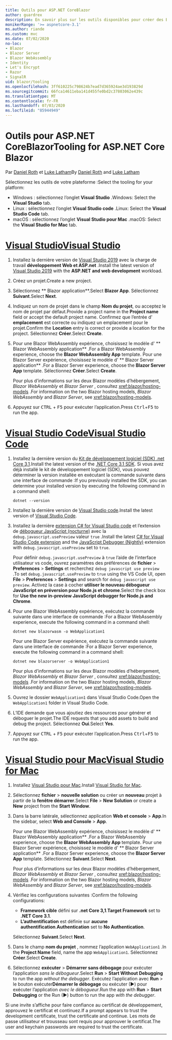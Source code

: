```yaml
---
title: Outils pour ASP.NET CoreBlazor
author: guardrex
description: En savoir plus sur les outils disponibles pour créer des Blazor applications.
monikerRange: '>= aspnetcore-3.1'
ms.author: riande
ms.custom: mvc
ms.date: 07/02/2020
no-loc:
- Blazor
- Blazor Server
- Blazor WebAssembly
- Identity
- Let's Encrypt
- Razor
- SignalR
uid: blazor/tooling
ms.openlocfilehash: 3ff610225c798624b7ead7d365924ae3d193829d
ms.sourcegitcommit: 66fca14611eba141d455fe0bd2c37803062e439c
ms.translationtype: MT
ms.contentlocale: fr-FR
ms.lasthandoff: 07/03/2020
ms.locfileid: "85944949"
---
```

<!-- zone_pivot_groups: operating-systems -->

# <a name="tooling-for-aspnet-core-blazor"></a><span data-ttu-id="24be8-103">Outils pour ASP.NET CoreBlazor</span><span class="sxs-lookup"><span data-stu-id="24be8-103">Tooling for ASP.NET Core Blazor</span></span>

<span data-ttu-id="24be8-104">Par [Daniel Roth](https://github.com/danroth27) et [Luke Latham](https://github.com/guardrex)</span><span class="sxs-lookup"><span data-stu-id="24be8-104">By [Daniel Roth](https://github.com/danroth27) and [Luke Latham](https://github.com/guardrex)</span></span>

<span data-ttu-id="24be8-105">Sélectionnez les outils de votre plateforme :</span><span class="sxs-lookup"><span data-stu-id="24be8-105">Select the tooling for your platform:</span></span>

* <span data-ttu-id="24be8-106">Windows : sélectionnez l’onglet **Visual Studio** .</span><span class="sxs-lookup"><span data-stu-id="24be8-106">Windows: Select the **Visual Studio** tab.</span></span>
* <span data-ttu-id="24be8-107">Linux : sélectionnez l’onglet **Visual Studio code** .</span><span class="sxs-lookup"><span data-stu-id="24be8-107">Linux: Select the **Visual Studio Code** tab.</span></span>
* <span data-ttu-id="24be8-108">macOS : sélectionnez l’onglet **Visual Studio pour Mac** .</span><span class="sxs-lookup"><span data-stu-id="24be8-108">macOS: Select the **Visual Studio for Mac** tab.</span></span>

# <a name="visual-studio"></a>[<span data-ttu-id="24be8-109">Visual Studio</span><span class="sxs-lookup"><span data-stu-id="24be8-109">Visual Studio</span></span>](#tab/visual-studio)

1. <span data-ttu-id="24be8-110">Installez la dernière version de [Visual Studio 2019](https://visualstudio.microsoft.com/downloads/) avec la charge de travail **développement Web et ASP.net** .</span><span class="sxs-lookup"><span data-stu-id="24be8-110">Install the latest version of [Visual Studio 2019](https://visualstudio.microsoft.com/downloads/) with the **ASP.NET and web development** workload.</span></span>

1. <span data-ttu-id="24be8-111">Créez un projet.</span><span class="sxs-lookup"><span data-stu-id="24be8-111">Create a new project.</span></span>

1. <span data-ttu-id="24be8-112">Sélectionnez \*\* Blazor application\*\*.</span><span class="sxs-lookup"><span data-stu-id="24be8-112">Select **Blazor App**.</span></span> <span data-ttu-id="24be8-113">Sélectionnez **Suivant**.</span><span class="sxs-lookup"><span data-stu-id="24be8-113">Select **Next**.</span></span>

1. <span data-ttu-id="24be8-114">Indiquez un nom de projet dans le champ **Nom du projet**, ou acceptez le nom de projet par défaut.</span><span class="sxs-lookup"><span data-stu-id="24be8-114">Provide a project name in the **Project name** field or accept the default project name.</span></span> <span data-ttu-id="24be8-115">Confirmez que l’entrée d' **emplacement** est correcte ou indiquez un emplacement pour le projet.</span><span class="sxs-lookup"><span data-stu-id="24be8-115">Confirm the **Location** entry is correct or provide a location for the project.</span></span> <span data-ttu-id="24be8-116">Sélectionnez **Créer**.</span><span class="sxs-lookup"><span data-stu-id="24be8-116">Select **Create**.</span></span>

1. <span data-ttu-id="24be8-117">Pour une Blazor WebAssembly expérience, choisissez le modèle d' \*\* Blazor WebAssembly application\*\* .</span><span class="sxs-lookup"><span data-stu-id="24be8-117">For a Blazor WebAssembly experience, choose the **Blazor WebAssembly App** template.</span></span> <span data-ttu-id="24be8-118">Pour une Blazor Server expérience, choisissez le modèle d' \*\* Blazor Server application\*\* .</span><span class="sxs-lookup"><span data-stu-id="24be8-118">For a Blazor Server experience, choose the **Blazor Server App** template.</span></span> <span data-ttu-id="24be8-119">Sélectionnez **Créer**.</span><span class="sxs-lookup"><span data-stu-id="24be8-119">Select **Create**.</span></span>

   <span data-ttu-id="24be8-120">Pour plus d’informations sur les deux Blazor modèles d’hébergement, *Blazor WebAssembly* et *Blazor Server* , consultez <xref:blazor/hosting-models> .</span><span class="sxs-lookup"><span data-stu-id="24be8-120">For information on the two Blazor hosting models, *Blazor WebAssembly* and *Blazor Server*, see <xref:blazor/hosting-models>.</span></span>

1. <span data-ttu-id="24be8-121">Appuyez sur <kbd>CTRL</kbd> + <kbd>F5</kbd> pour exécuter l’application.</span><span class="sxs-lookup"><span data-stu-id="24be8-121">Press <kbd>Ctrl</kbd>+<kbd>F5</kbd> to run the app.</span></span>

# <a name="visual-studio-code"></a>[<span data-ttu-id="24be8-122">Visual Studio Code</span><span class="sxs-lookup"><span data-stu-id="24be8-122">Visual Studio Code</span></span>](#tab/visual-studio-code)

1. <span data-ttu-id="24be8-123">Installez la dernière version du [Kit de développement logiciel (SDK) .net Core 3,1](https://dotnet.microsoft.com/download/dotnet-core/3.1).</span><span class="sxs-lookup"><span data-stu-id="24be8-123">Install the latest version of the [.NET Core 3.1 SDK](https://dotnet.microsoft.com/download/dotnet-core/3.1).</span></span> <span data-ttu-id="24be8-124">Si vous avez déjà installé le kit de développement logiciel (SDK), vous pouvez déterminer la version installée en exécutant la commande suivante dans une interface de commande :</span><span class="sxs-lookup"><span data-stu-id="24be8-124">If you previously installed the SDK, you can determine your installed version by executing the following command in a command shell:</span></span>

   ```dotnetcli
   dotnet --version
   ```

1. <span data-ttu-id="24be8-125">Installez la dernière version de [Visual Studio code](https://code.visualstudio.com/).</span><span class="sxs-lookup"><span data-stu-id="24be8-125">Install the latest version of [Visual Studio Code](https://code.visualstudio.com/).</span></span>

1. <span data-ttu-id="24be8-126">Installez la dernière [extension C# for Visual Studio code](https://marketplace.visualstudio.com/items?itemName=ms-dotnettools.csharp) et l’extension de [débogueur JavaScript (nocturne)](https://marketplace.visualstudio.com/items?itemName=ms-vscode.js-debug-nightly) avec la `debug.javascript.usePreview` valeur `true` .</span><span class="sxs-lookup"><span data-stu-id="24be8-126">Install the latest [C# for Visual Studio Code extension](https://marketplace.visualstudio.com/items?itemName=ms-dotnettools.csharp) and the [JavaScript Debugger (Nightly)](https://marketplace.visualstudio.com/items?itemName=ms-vscode.js-debug-nightly) extension with `debug.javascript.usePreview` set to `true`.</span></span>

   <span data-ttu-id="24be8-127">Pour définir `debug.javascript.usePreview` à `true` l’aide de l’interface utilisateur vs code, ouvrez paramètres des préférences de **fichier**  >  **Preferences**  >  **Settings** et recherchez `debug javascript use preview` .</span><span class="sxs-lookup"><span data-stu-id="24be8-127">To set `debug.javascript.usePreview` to `true` using the VS Code UI, open **File** > **Preferences** > **Settings** and search for `debug javascript use preview`.</span></span> <span data-ttu-id="24be8-128">Activez la case à cocher **utiliser le nouveau débogueur JavaScript en préversion pour Node.js et chrome**.</span><span class="sxs-lookup"><span data-stu-id="24be8-128">Select the check box for **Use the new in-preview JavaScript debugger for Node.js and Chrome**.</span></span>

1. <span data-ttu-id="24be8-129">Pour une Blazor WebAssembly expérience, exécutez la commande suivante dans une interface de commande :</span><span class="sxs-lookup"><span data-stu-id="24be8-129">For a Blazor WebAssembly experience, execute the following command in a command shell:</span></span>

   ```dotnetcli
   dotnet new blazorwasm -o WebApplication1
   ```

   <span data-ttu-id="24be8-130">Pour une Blazor Server expérience, exécutez la commande suivante dans une interface de commande :</span><span class="sxs-lookup"><span data-stu-id="24be8-130">For a Blazor Server experience, execute the following command in a command shell:</span></span>

   ```dotnetcli
   dotnet new blazorserver -o WebApplication1
   ```

   <span data-ttu-id="24be8-131">Pour plus d’informations sur les deux Blazor modèles d’hébergement, *Blazor WebAssembly* et *Blazor Server* , consultez <xref:blazor/hosting-models> .</span><span class="sxs-lookup"><span data-stu-id="24be8-131">For information on the two Blazor hosting models, *Blazor WebAssembly* and *Blazor Server*, see <xref:blazor/hosting-models>.</span></span>

1. <span data-ttu-id="24be8-132">Ouvrez le dossier `WebApplication1` dans Visual Studio Code.</span><span class="sxs-lookup"><span data-stu-id="24be8-132">Open the `WebApplication1` folder in Visual Studio Code.</span></span>

1. <span data-ttu-id="24be8-133">L’IDE demande que vous ajoutiez des ressources pour générer et déboguer le projet.</span><span class="sxs-lookup"><span data-stu-id="24be8-133">The IDE requests that you add assets to build and debug the project.</span></span> <span data-ttu-id="24be8-134">Sélectionnez **Oui**.</span><span class="sxs-lookup"><span data-stu-id="24be8-134">Select **Yes**.</span></span>

1. <span data-ttu-id="24be8-135">Appuyez sur <kbd>CTRL</kbd> + <kbd>F5</kbd> pour exécuter l’application.</span><span class="sxs-lookup"><span data-stu-id="24be8-135">Press <kbd>Ctrl</kbd>+<kbd>F5</kbd> to run the app.</span></span>

# <a name="visual-studio-for-mac"></a>[<span data-ttu-id="24be8-136">Visual Studio pour Mac</span><span class="sxs-lookup"><span data-stu-id="24be8-136">Visual Studio for Mac</span></span>](#tab/visual-studio-mac)

1. <span data-ttu-id="24be8-137">Installez [Visual Studio pour Mac](https://visualstudio.microsoft.com/vs/mac/).</span><span class="sxs-lookup"><span data-stu-id="24be8-137">Install [Visual Studio for Mac](https://visualstudio.microsoft.com/vs/mac/).</span></span>

1. <span data-ttu-id="24be8-138">Sélectionnez **fichier**  >  **nouvelle solution** ou créer un **nouveau** projet à partir de la **fenêtre démarrer**.</span><span class="sxs-lookup"><span data-stu-id="24be8-138">Select **File** > **New Solution** or create a **New** project from the **Start Window**.</span></span>

1. <span data-ttu-id="24be8-139">Dans la barre latérale, sélectionnez application **Web et console**  >  **App**.</span><span class="sxs-lookup"><span data-stu-id="24be8-139">In the sidebar, select **Web and Console** > **App**.</span></span>

   <span data-ttu-id="24be8-140">Pour une Blazor WebAssembly expérience, choisissez le modèle d' \*\* Blazor WebAssembly application\*\* .</span><span class="sxs-lookup"><span data-stu-id="24be8-140">For a Blazor WebAssembly experience, choose the **Blazor WebAssembly App** template.</span></span> <span data-ttu-id="24be8-141">Pour une Blazor Server expérience, choisissez le modèle d' \*\* Blazor Server application\*\* .</span><span class="sxs-lookup"><span data-stu-id="24be8-141">For a Blazor Server experience, choose the **Blazor Server App** template.</span></span> <span data-ttu-id="24be8-142">Sélectionnez **Suivant**.</span><span class="sxs-lookup"><span data-stu-id="24be8-142">Select **Next**.</span></span>

   <span data-ttu-id="24be8-143">Pour plus d’informations sur les deux Blazor modèles d’hébergement, *Blazor WebAssembly* et *Blazor Server* , consultez <xref:blazor/hosting-models> .</span><span class="sxs-lookup"><span data-stu-id="24be8-143">For information on the two Blazor hosting models, *Blazor WebAssembly* and *Blazor Server*, see <xref:blazor/hosting-models>.</span></span>

1. <span data-ttu-id="24be8-144">Vérifiez les configurations suivantes :</span><span class="sxs-lookup"><span data-stu-id="24be8-144">Confirm the following configurations:</span></span>

   * <span data-ttu-id="24be8-145">**Framework cible** défini sur **.net Core 3,1**.</span><span class="sxs-lookup"><span data-stu-id="24be8-145">**Target Framework** set to **.NET Core 3.1**.</span></span>
   * <span data-ttu-id="24be8-146">**L’authentification** est définie sur **aucune authentification**.</span><span class="sxs-lookup"><span data-stu-id="24be8-146">**Authentication** set to **No Authentication**.</span></span>
   
   <span data-ttu-id="24be8-147">Sélectionnez **Suivant**.</span><span class="sxs-lookup"><span data-stu-id="24be8-147">Select **Next**.</span></span>

1. <span data-ttu-id="24be8-148">Dans le champ **nom du projet** , nommez l’application `WebApplication1` .</span><span class="sxs-lookup"><span data-stu-id="24be8-148">In the **Project Name** field, name the app `WebApplication1`.</span></span> <span data-ttu-id="24be8-149">Sélectionnez **Créer**.</span><span class="sxs-lookup"><span data-stu-id="24be8-149">Select **Create**.</span></span>

1. <span data-ttu-id="24be8-150">Sélectionnez **exécuter**  >  **Démarrer sans débogage** pour exécuter l’application *sans le débogueur*.</span><span class="sxs-lookup"><span data-stu-id="24be8-150">Select **Run** > **Start Without Debugging** to run the app *without the debugger*.</span></span> <span data-ttu-id="24be8-151">Exécutez l’application avec **Run**  >  le bouton exécuter**Démarrer le débogage** ou exécuter (&#9654;) pour exécuter l’application *avec le débogueur*.</span><span class="sxs-lookup"><span data-stu-id="24be8-151">Run the app with **Run** > **Start Debugging** or the Run (&#9654;) button to run the app *with the debugger*.</span></span>

<span data-ttu-id="24be8-152">Si une invite s’affiche pour faire confiance au certificat de développement, approuvez le certificat et continuez.</span><span class="sxs-lookup"><span data-stu-id="24be8-152">If a prompt appears to trust the development certificate, trust the certificate and continue.</span></span> <span data-ttu-id="24be8-153">Les mots de passe utilisateur et trousseau sont requis pour approuver le certificat.</span><span class="sxs-lookup"><span data-stu-id="24be8-153">The user and keychain passwords are required to trust the certificate.</span></span>

---

<!--

::: zone pivot="os-windows"

1. Install the latest version of [Visual Studio 2019](https://visualstudio.microsoft.com/downloads/) with the **ASP.NET and web development** workload.

1. Create a new project.

1. Select **Blazor App**. Select **Next**.

1. Provide a project name in the **Project name** field or accept the default project name. Confirm the **Location** entry is correct or provide a location for the project. Select **Create**.

1. For a Blazor WebAssembly experience, choose the **Blazor WebAssembly App** template. For a Blazor Server experience, choose the **Blazor Server App** template. Select **Create**.

   For information on the two Blazor hosting models, *Blazor WebAssembly* and *Blazor Server*, see <xref:blazor/hosting-models>.

1. Press <kbd>Ctrl</kbd>+<kbd>F5</kbd> to run the app.

::: zone-end

::: zone pivot="os-linux"

1. Install the latest version of the [.NET Core 3.1 SDK](https://dotnet.microsoft.com/download/dotnet-core/3.1). If you previously installed the SDK, you can determine your installed version by executing the following command in a command shell:

   ```dotnetcli
   dotnet --version
   ```

1. Install the latest version of [Visual Studio Code](https://code.visualstudio.com/).

1. Install the latest [C# for Visual Studio Code extension](https://marketplace.visualstudio.com/items?itemName=ms-dotnettools.csharp) and the [JavaScript Debugger (Nightly)](https://marketplace.visualstudio.com/items?itemName=ms-vscode.js-debug-nightly) extension with `debug.javascript.usePreview` set to `true`.

   To set `debug.javascript.usePreview` to `true` using the VS Code UI, open **File** > **Preferences** > **Settings** and search for `debug javascript use preview`. Select the check box for **Use the new in-preview JavaScript debugger for Node.js and Chrome**.

1. For a Blazor WebAssembly experience, execute the following command in a command shell:

   ```dotnetcli
   dotnet new blazorwasm -o WebApplication1
   ```

   For a Blazor Server experience, execute the following command in a command shell:

   ```dotnetcli
   dotnet new blazorserver -o WebApplication1
   ```

   For information on the two Blazor hosting models, *Blazor WebAssembly* and *Blazor Server*, see <xref:blazor/hosting-models>.

1. Open the `WebApplication1` folder in Visual Studio Code.

1. The IDE requests that you add assets to build and debug the project. Select **Yes**.

1. Press <kbd>Ctrl</kbd>+<kbd>F5</kbd> to run the app.

::: zone-end

::: zone pivot="os-macos"

1. Install [Visual Studio for Mac](https://visualstudio.microsoft.com/vs/mac/).

1. Select **File** > **New Solution** or create a **New** project from the **Start Window**.

1. In the sidebar, select **Web and Console** > **App**.

   For a Blazor WebAssembly experience, choose the **Blazor WebAssembly App** template. For a Blazor Server experience, choose the **Blazor Server App** template. Select **Next**.

   For information on the two Blazor hosting models, *Blazor WebAssembly* and *Blazor Server*, see <xref:blazor/hosting-models>.

1. Confirm the following configurations:

   * **Target Framework** set to **.NET Core 3.1**.
   * **Authentication** set to **No Authentication**.
   
   Select **Next**.

1. In the **Project Name** field, name the app `WebApplication1`. Select **Create**.

1. Select **Run** > **Start Without Debugging** to run the app *without the debugger*. Run the app with **Run** > **Start Debugging** or the Run (&#9654;) button to run the app *with the debugger*.

If a prompt appears to trust the development certificate, trust the certificate and continue. The user and keychain passwords are required to trust the certificate.

::: zone-end

-->
